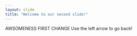 ```yaml
---
layout: slide
title: "Welcome to our second slide!"
---
```

AWSOMENESS FIRST CHANGE
Use the left arrow to go back!
